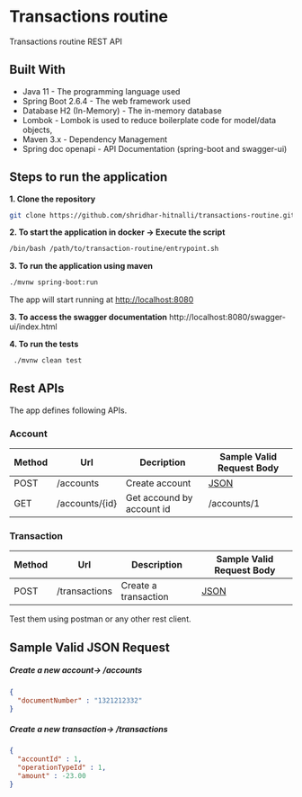 # Transactions routine

Transactions routine REST API

## Built With

* Java 11 - The programming language used
* Spring Boot 2.6.4 - The web framework used
* Database H2 (In-Memory) - The in-memory database
* Lombok - Lombok is used to reduce boilerplate code for model/data objects,
* Maven 3.x - Dependency Management
* Spring doc openapi - API Documentation (spring-boot and swagger-ui)

## Steps to run the application

**1. Clone the repository**

```bash
git clone https://github.com/shridhar-hitnalli/transactions-routine.git
```

**2. To start the application in docker -> Execute the script**
```bash
/bin/bash /path/to/transaction-routine/entrypoint.sh
```

**3. To run the application using maven**
```bash
./mvnw spring-boot:run
```
The app will start running at <http://localhost:8080>

**3. To access the swagger documentation**
http://localhost:8080/swagger-ui/index.html

**4. To run the tests**
```bash
 ./mvnw clean test
```

## Rest APIs

The app defines following APIs.

### Account

| Method | Url            | Decription                | Sample Valid Request Body | 
|--------|----------------|---------------------------|---------------------------|
| POST   | /accounts      | Create account            | [JSON](#accountcreate)    |
| GET    | /accounts/{id} | Get accound by account id | /accounts/1               |

### Transaction

| Method | Url                               | Description                                                                           | Sample Valid Request Body  |
|--------|-----------------------------------|---------------------------------------------------------------------------------------|----------------------------|
| POST   | /transactions                     | Create a transaction                                                                  | [JSON](#transactioncreate) |


Test them using postman or any other rest client.

## Sample Valid JSON Request

##### <a id="accountcreate">Create a new account-> /accounts</a>
```json
{
  "documentNumber" : "1321212332"
}
```

##### <a id="transactioncreate">Create a new transaction-> /transactions</a>
```json
{
  "accountId" : 1,
  "operationTypeId" : 1,
  "amount" : -23.00
}
```
